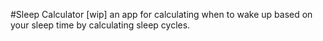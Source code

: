 #Sleep Calculator [wip]
an app for calculating when to wake up based on your sleep time by calculating sleep cycles.
